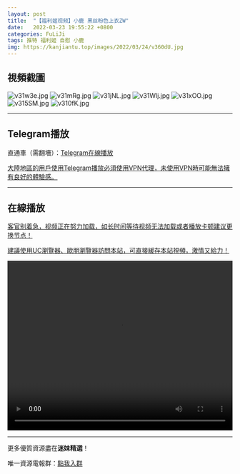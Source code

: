 ```yaml
---
layout: post
title:  "【福利姬视频】小鹿 黑丝粉色上衣ZW"
date:   2022-03-23 19:55:22 +0800
categories: FuLiJi
tags: 推特 福利姬 自慰 小鹿
img: https://kanjiantu.top/images/2022/03/24/v360dU.jpg
---
```



## 視頻截圖

![v31w3e.jpg](https://kanjiantu.top/images/2022/03/24/v31w3e.jpg)
![v31mRg.jpg](https://kanjiantu.top/images/2022/03/24/v31mRg.jpg)
![v31jNL.jpg](https://kanjiantu.top/images/2022/03/24/v31jNL.jpg)
![v31Wlj.jpg](https://kanjiantu.top/images/2022/03/24/v31Wlj.jpg)
![v31xOO.jpg](https://kanjiantu.top/images/2022/03/24/v31xOO.jpg)
![v315SM.jpg](https://kanjiantu.top/images/2022/03/24/v315SM.jpg)
![v310fK.jpg](https://kanjiantu.top/images/2022/03/24/v310fK.jpg)

* * *
## Telegram播放

直通車（需翻墻）：[Telegram在線播放](https://t.me/mimeijingxuan/292)

<u>大陸地區的用戶使用Telegram播放必須使用VPN代理，未使用VPN時可能無法擁有良好的體驗感。</u> 
* * *
## 在線播放
<u>客官别着急，视频正在努力加载，如长时间等待视频无法加载或者播放卡顿建议更换节点！</u>

<u>建議使用UC瀏覽器、歐朋瀏覽器訪問本站，可直接緩存本站視頻，激情又給力！</u>
<center><video src="https://cdn.publer.io/uploads/videos/6245f25bdb279731bbdea4da/beb18856fe0cfda6c3da0ac58d851b69.mp4" width="100%" height="380px" controls="controls"></video></center>


* * *
更多優質資源盡在**迷妹精選**！

唯一資源電報群：[點我入群](https://t.me/mimeijingxuan)


